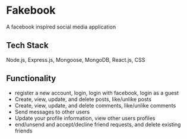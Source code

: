 # Fakebook
A facebook inspired social media application

## Tech Stack
Node.js, Express.js, Mongoose, MongoDB, React.js, CSS

## Functionality
- register a new account, login, login with facebook, login as a guest
- Create, view, update, and delete posts, like/unlike posts
- Create, view, update, and delete comments, like/unlike comments
- Send messages to other users
- Update your profile information, view other users profiles
- end/unsend and accept/decline friend requests, and delete existing friends